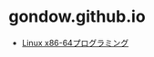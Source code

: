 # gondow.github.io

- [Linux x86-64プログラミング](https://gondow.github.io/linux-x86-64-programming.github.io/)
